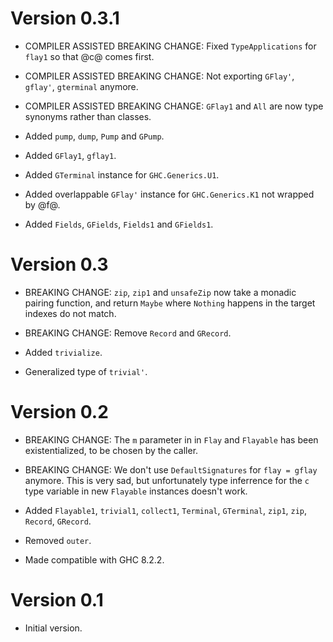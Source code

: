 # Version 0.3.1

* COMPILER ASSISTED BREAKING CHANGE: Fixed `TypeApplications` for `flay1` so
  that @c@ comes first.

* COMPILER ASSISTED BREAKING CHANGE: Not exporting `GFlay'`, `gflay'`,
  `gterminal` anymore.

* COMPILER ASSISTED BREAKING CHANGE: `GFlay1` and `All` are now type synonyms
  rather than classes.

* Added `pump`, `dump`, `Pump` and `GPump`.

* Added `GFlay1`, `gflay1`.

* Added `GTerminal` instance for `GHC.Generics.U1`.

* Added overlappable `GFlay'` instance for `GHC.Generics.K1` not wrapped by @f@.

* Added `Fields`, `GFields`, `Fields1` and `GFields1`.


# Version 0.3

* BREAKING CHANGE: `zip`, `zip1` and `unsafeZip` now take a monadic pairing function, and return
  `Maybe` where `Nothing` happens in the target indexes do not match.

* BREAKING CHANGE: Remove `Record` and `GRecord`.

* Added `trivialize`.

* Generalized type of `trivial'`.


# Version 0.2

* BREAKING CHANGE: The `m` parameter in in `Flay` and `Flayable` has been
  existentialized, to be chosen by the caller.

* BREAKING CHANGE: We don't use `DefaultSignatures` for `flay = gflay` anymore.
  This is very sad, but unfortunately type inferrence for the `c` type variable
  in new `Flayable` instances doesn't work.

* Added `Flayable1`, `trivial1`, `collect1`, `Terminal`, `GTerminal`, `zip1`,
  `zip`, `Record`, `GRecord`.

* Removed `outer`.

* Made compatible with GHC 8.2.2.


# Version 0.1

* Initial version.
